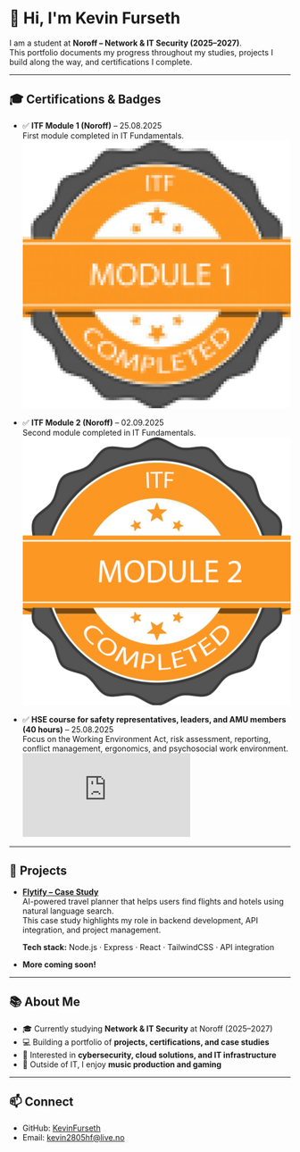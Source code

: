# 👋 Hi, I'm Kevin Furseth  

I am a student at **Noroff – Network & IT Security (2025–2027)**.  
This portfolio documents my progress throughout my studies, projects I build along the way, and certifications I complete.  

---

## 🎓 Certifications & Badges
- ✅ **ITF Module 1 (Noroff)** – 25.08.2025  
  First module completed in IT Fundamentals.  
  ![ITF Module 1](https://github.com/KevinFurseth/portfolio/blob/main/badge-itf1.png?raw=true)

- ✅ **ITF Module 2 (Noroff)** – 02.09.2025  
  Second module completed in IT Fundamentals.  
  ![ITF Module 2](https://github.com/KevinFurseth/portfolio/blob/main/ITF_Module_2.png?raw=true)

- ✅ **HSE course for safety representatives, leaders, and AMU members (40 hours)** – 25.08.2025  
  Focus on the Working Environment Act, risk assessment, reporting, conflict management, ergonomics, and psychosocial work environment.  
  ![HSE Certificate](https://github.com/KevinFurseth/portfolio/blob/main/HMS-sertifikat.pdf)

---

## 🚀 Projects
- **[Flytify – Case Study](https://github.com/KevinFurseth/flytify-case-study)**  
  AI-powered travel planner that helps users find flights and hotels using natural language search.  
  This case study highlights my role in backend development, API integration, and project management.  

  **Tech stack:** Node.js · Express · React · TailwindCSS · API integration  

- **More coming soon!**

---

## 📚 About Me
- 🎓 Currently studying **Network & IT Security** at Noroff (2025–2027)  
- 💻 Building a portfolio of **projects, certifications, and case studies**  
- 🚀 Interested in **cybersecurity, cloud solutions, and IT infrastructure**  
- 🎵 Outside of IT, I enjoy **music production and gaming**  

---

## 📫 Connect
- GitHub: [KevinFurseth](https://github.com/KevinFurseth)  
- Email: kevin2805hf@live.no  
